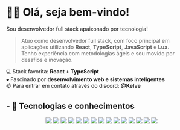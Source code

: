 <h1>🙋‍♂️ Olá, seja bem-vindo!</h1>

Sou desenvolvedor full stack apaixonado por tecnologia!

> Atuo como desenvolvedor full stack, com foco principal em aplicações utilizando **React**, **TypeScript**, **JavaScript** e **Lua**.  
> Tenho experiência com metodologias ágeis e sou movido por desafios e inovação.

`💻` Stack favorita: **React + TypeScript**  
`❤️` Fascinado por **desenvolvimento web e sistemas inteligentes**  
`📫` Para entrar em contato através do discord: **@Kelve**

## - 🧠 Tecnologias e conhecimentos

<p align="center">
  <a href="https://www.lua.org/docs.html"><img src="https://skillicons.dev/icons?i=lua&theme=dark" /></a>
  <a href="https://reactjs.org/docs/getting-started.html"><img src="https://skillicons.dev/icons?i=react&theme=dark" /></a>
  <a href="https://vitejs.dev/guide/"><img src="https://skillicons.dev/icons?i=vite&theme=dark" /></a>
  <a href="https://www.typescriptlang.org/docs/"><img src="https://skillicons.dev/icons?i=ts&theme=dark" /></a>
  <a href="https://developer.mozilla.org/en-US/docs/Web/JavaScript"><img src="https://skillicons.dev/icons?i=js&theme=dark" /></a>
  <a href="https://nodejs.org/en/docs/"><img src="https://skillicons.dev/icons?i=nodejs&theme=dark" /></a>
  <a href="https://nextjs.org/"><img src="https://skillicons.dev/icons?i=nextjs&theme=dark" /></a>
  <a href="https://nestjs.com/"><img src="https://skillicons.dev/icons?i=nestjs&theme=dark" /></a>
  <a href="https://expressjs.com/pt-br/"><img src="https://skillicons.dev/icons?i=express&theme=dark" /></a>
  <a href="https://developer.mozilla.org/en-US/docs/Web/CSS"><img src="https://skillicons.dev/icons?i=css&theme=dark" /></a>
  <a href="https://tailwindcss.com/docs"><img src="https://skillicons.dev/icons?i=tailwind&theme=dark" /></a>
  <a href="https://www.mongodb.com/docs/"><img src="https://skillicons.dev/icons?i=mongodb&theme=dark" /></a>
  <a href="https://dev.mysql.com/doc/"><img src="https://skillicons.dev/icons?i=mysql&theme=dark" /></a>
  <a href="https://developer.mozilla.org/pt-BR/docs/Web/HTML"><img src="https://skillicons.dev/icons?i=html&theme=dark" /></a>
  <a href="https://discord.js.org/#/docs/main/stable/general/welcome"><img src="https://skillicons.dev/icons?i=discordjs&theme=dark" /></a>
</p>
